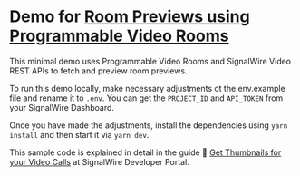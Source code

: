 # Demo for [Room Previews using Programmable Video Rooms](https://developer.signalwire.com/apis/docs/get-thumbnails-for-your-video-calls)

This minimal demo uses Programmable Video Rooms and SignalWire Video REST APIs to fetch and preview room previews.

To run this demo locally, make necessary adjustments ot the env.example file and rename it to `.env`. You can get the `PROJECT_ID` and `API_TOKEN` from your SignalWire Dashboard.

Once you have made the adjustments, install the dependencies using `yarn install` and then start it via `yarn dev`.

This sample code is explained in detail in the guide 📖 [Get Thumbnails for your Video Calls](https://developer.signalwire.com/apis/docs/get-thumbnails-for-your-video-calls)
at SignalWire Developer Portal.
